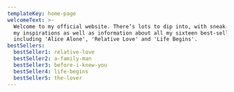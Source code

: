 ```yaml
---
templateKey: home-page
welcomeText: >-
  Welcome to my official website. There’s lots to dip into, with sneak-peeks at
  my inspirations as well as information about all my sixteen best-sellers,
  including 'Alice Alone', 'Relative Love' and 'Life Begins'.
bestSellers:
  bestSeller1: relative-love
  bestSeller2: a-family-man
  bestSeller3: before-i-knew-you
  bestSeller4: life-begins
  bestSeller5: the-lover
---
```


